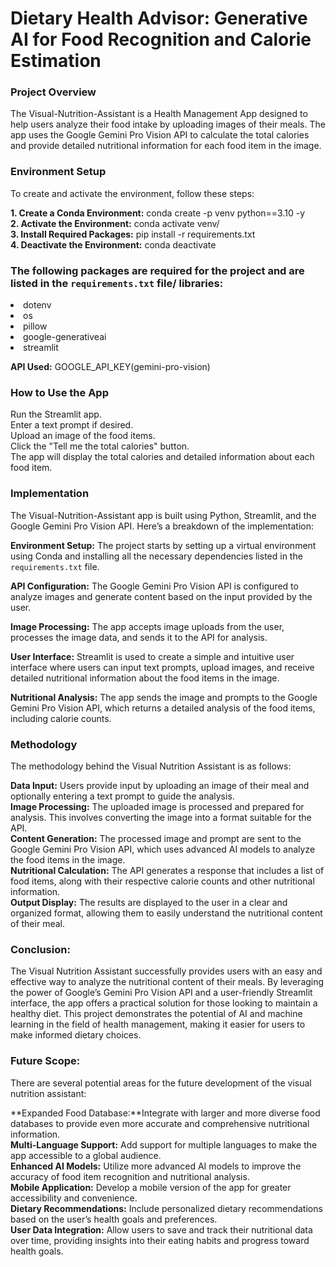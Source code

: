 # Dietary Health Advisor: Generative AI for Food Recognition and Calorie Estimation

### Project Overview
The Visual-Nutrition-Assistant is a Health Management App designed to help users analyze their food intake by uploading images of their meals. The app uses the Google Gemini Pro Vision API to calculate the total calories and provide detailed nutritional information for each food item in the image.

### Environment Setup
To create and activate the environment, follow these steps:

**1. Create a Conda Environment:**
   conda create -p venv python==3.10 -y
<br>
**2. Activate the Environment:**
   conda activate venv/
<br>
**3. Install Required Packages:**
   pip install -r requirements.txt
<br>
**4. Deactivate the Environment:**
   conda deactivate

### The following packages are required for the project and are listed in the ```requirements.txt``` file/ libraries:

<li>dotenv
<li>os
<li>pillow
<li>google-generativeai
<li>streamlit

**API Used:** 
GOOGLE_API_KEY(gemini-pro-vision)

### How to Use the App
Run the Streamlit app.
<br>
Enter a text prompt if desired.
<br>
Upload an image of the food items.
<br>
Click the "Tell me the total calories" button.
<br>
The app will display the total calories and detailed information about each food item.

### Implementation
The Visual-Nutrition-Assistant app is built using Python, Streamlit, and the Google Gemini Pro Vision API. Here’s a breakdown of the implementation:

**Environment Setup:**
The project starts by setting up a virtual environment using Conda and installing all the necessary dependencies listed in the ```requirements.txt``` file.

**API Configuration:**
The Google Gemini Pro Vision API is configured to analyze images and generate content based on the input provided by the user.

**Image Processing:**
The app accepts image uploads from the user, processes the image data, and sends it to the API for analysis.

**User Interface:**
Streamlit is used to create a simple and intuitive user interface where users can input text prompts, upload images, and receive detailed nutritional information about the food items in the image.

**Nutritional Analysis:**
The app sends the image and prompts to the Google Gemini Pro Vision API, which returns a detailed analysis of the food items, including calorie counts.

### Methodology
The methodology behind the Visual Nutrition Assistant is as follows:

**Data Input:** Users provide input by uploading an image of their meal and optionally entering a text prompt to guide the analysis.
<br>
**Image Processing:** The uploaded image is processed and prepared for analysis. This involves converting the image into a format suitable for the API.
<br>
**Content Generation:** The processed image and prompt are sent to the Google Gemini Pro Vision API, which uses advanced AI models to analyze the food items in the image.
<br>
**Nutritional Calculation:** The API generates a response that includes a list of food items, along with their respective calorie counts and other nutritional information.
<br>
**Output Display:** The results are displayed to the user in a clear and organized format, allowing them to easily understand the nutritional content of their meal.

### Conclusion:
The Visual Nutrition Assistant successfully provides users with an easy and effective way to analyze the nutritional content of their meals. By leveraging the power of Google’s Gemini Pro Vision API and a user-friendly Streamlit interface, the app offers a practical solution for those looking to maintain a healthy diet. This project demonstrates the potential of AI and machine learning in the field of health management, making it easier for users to make informed dietary choices.

### Future Scope:
There are several potential areas for the future development of the visual nutrition assistant:

**Expanded Food Database:**Integrate with larger and more diverse food databases to provide even more accurate and comprehensive nutritional information.
<br>
**Multi-Language Support:** Add support for multiple languages to make the app accessible to a global audience.
<br>
**Enhanced AI Models:** Utilize more advanced AI models to improve the accuracy of food item recognition and nutritional analysis.
<br>
**Mobile Application:** Develop a mobile version of the app for greater accessibility and convenience.
<br>
**Dietary Recommendations:** Include personalized dietary recommendations based on the user’s health goals and preferences.
<br>
**User Data Integration:** Allow users to save and track their nutritional data over time, providing insights into their eating habits and progress toward health goals.

